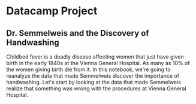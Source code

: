 # Datacamp Project
## Dr. Semmelweis and the Discovery of Handwashing

Childbed fever is a deadly disease affecting women that just have given birth in the early 1840s at the Vienna General Hospital. As many as 10% of the women giving birth die from it. In this notebook, we're going to reanalyze the data that made Semmelweis discover the importance of handwashing. Let's start by looking at the data that made Semmelweis realize that something was wrong with the procedures at Vienna General Hospital.
